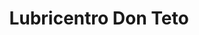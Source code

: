 ---
title: "Lubricentro Don Teto"
url: /lourdes/lubricentro-don-teto/
shop: reparación de automóviles
---